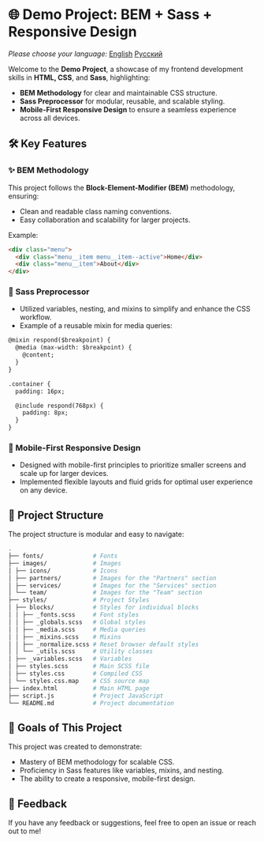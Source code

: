 # 🌐 Demo Project: BEM + Sass + Responsive Design
*Please choose your language:* [English](README.md) [Русский](README.ru.md)

Welcome to the **Demo Project**, a showcase of my frontend development skills in **HTML, CSS**, and **Sass**, highlighting:

- **BEM Methodology** for clear and maintainable CSS structure.
- **Sass Preprocessor** for modular, reusable, and scalable styling.
- **Mobile-First Responsive Design** to ensure a seamless experience across all devices.


## 🛠️ Key Features

### ✨ BEM Methodology
This project follows the **Block-Element-Modifier (BEM)** methodology, ensuring:
- Clean and readable class naming conventions.
- Easy collaboration and scalability for larger projects.

Example:
```html
<div class="menu">
  <div class="menu__item menu__item--active">Home</div>
  <div class="menu__item">About</div>
</div>
```

### 🎨 Sass Preprocessor
- Utilized variables, nesting, and mixins to simplify and enhance the CSS workflow.
- Example of a reusable mixin for media queries:

```html
@mixin respond($breakpoint) {
  @media (max-width: $breakpoint) {
    @content;
  }
}

.container {
  padding: 16px;

  @include respond(768px) {
    padding: 8px;
  }
}
```

### 📱 Mobile-First Responsive Design
- Designed with mobile-first principles to prioritize smaller screens and scale up for larger devices.
- Implemented flexible layouts and fluid grids for optimal user experience on any device.

<!--  
## 🖥️ Demo
### 🎯 Live Preview - Check out the fully responsive demo of this project in action!
-->

## 📂 Project Structure
The project structure is modular and easy to navigate:

```bash
.
├── fonts/              # Fonts
├── images/             # Images
│ ├── icons/            # Icons
│ ├── partners/         # Images for the "Partners" section
│ ├── services/         # Images for the "Services" section
│ └── team/             # Images for the "Team" section
├── styles/             # Project Styles
│ ├── blocks/           # Styles for individual blocks
│ │ ├── _fonts.scss     # Font styles
│ │ ├── _globals.scss   # Global styles
│ │ ├── _media.scss     # Media queries
│ │ ├── _mixins.scss    # Mixins
│ │ ├── _normalize.scss # Reset browser default styles
│ │ └── _utils.scss     # Utility classes
│ ├── _variables.scss   # Variables
│ ├── styles.scss       # Main SCSS file
│ ├── styles.css        # Compiled CSS
│ └── styles.css.map    # CSS source map
├── index.html          # Main HTML page
├── script.js           # Project JavaScript
└── README.md           # Project documentation
```

## 🎯 Goals of This Project
This project was created to demonstrate:

* Mastery of BEM methodology for scalable CSS.
* Proficiency in Sass features like variables, mixins, and nesting.
* The ability to create a responsive, mobile-first design.

## 📢 Feedback
If you have any feedback or suggestions, feel free to open an issue or reach out to me!
